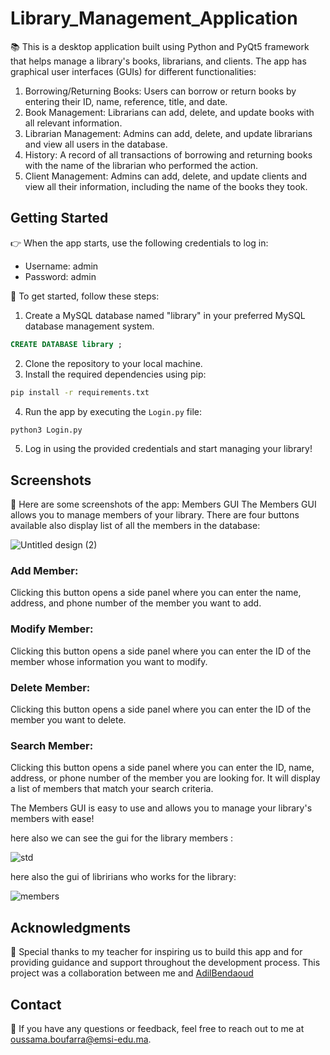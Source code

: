 # Library_Management_Application

📚 This is a desktop application built using Python and PyQt5 framework that helps manage a library's books, librarians, and clients. The app has graphical user interfaces (GUIs) for different functionalities:

1. Borrowing/Returning Books: Users can borrow or return books by entering their ID, name, reference, title, and date.
2. Book Management: Librarians can add, delete, and update books with all relevant information.
3. Librarian Management: Admins can add, delete, and update librarians and view all users in the database.
4. History: A record of all transactions of borrowing and returning books with the name of the librarian who performed the action.
5. Client Management: Admins can add, delete, and update clients and view all their information, including the name of the books they took.

## Getting Started

👉 When the app starts, use the following credentials to log in:
- Username: admin
- Password: admin

🚀 To get started, follow these steps:
1. Create a MySQL database named "library" in your preferred MySQL database management system.
```SQL
CREATE DATABASE library ;
```
2. Clone the repository to your local machine.
3. Install the required dependencies using pip:
```bash
pip install -r requirements.txt
```
4. Run the app by executing the `Login.py` file:
```bash
python3 Login.py
```
5. Log in using the provided credentials and start managing your library!

## Screenshots

📸 Here are some screenshots of the app:
Members GUI
The Members GUI allows you to manage members of your library. There are four buttons available also display list of all the members in the database:

![Untitled design (2)](https://user-images.githubusercontent.com/118765563/236241952-cca8b9b1-3d14-4eb5-bd32-99f0f5ebfa27.png)


### Add Member:
  Clicking this button opens a side panel where you can enter the name, address, and phone number of the member you want to add.

### Modify Member:
  Clicking this button opens a side panel where you can enter the ID of the member whose information you want to modify.

### Delete Member: 
  Clicking this button opens a side panel where you can enter the ID of the member you want to delete.

### Search Member:
  Clicking this button opens a side panel where you can enter the ID, name, address, or phone number of the member you are looking for. It will display a list of members that match your search criteria.

The Members GUI is easy to use and allows you to manage your library's members with ease!

here also we can see the gui for the library members :


![std](https://user-images.githubusercontent.com/118765563/236073035-78e082bd-1ad9-4505-9e2e-87768afa5f0c.PNG)


here also the gui of libririans who works for the library:

![members](https://user-images.githubusercontent.com/118765563/236073230-edd8d82b-7019-42a2-a2b9-957a39fdee19.PNG)


## Acknowledgments

🙏 Special thanks to my teacher for inspiring us to build this app and for providing guidance and support throughout the development process. This project was a collaboration between me and [AdilBendaoud](https://github.com/AdilBendaoud)

## Contact

📧 If you have any questions or feedback, feel free to reach out to me at [oussama.boufarra@emsi-edu.ma](mailto:oussama.boufarra@emsi-edu.ma).



